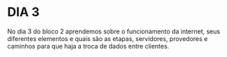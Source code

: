 # DIA 3

No dia 3 do bloco 2 aprendemos sobre o funcionamento da internet, seus diferentes elementos e quais são as etapas, servidores, provedores e caminhos para que haja a troca de dados entre clientes.
